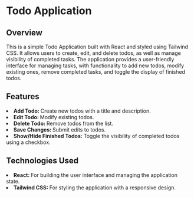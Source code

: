 <h1>Todo Application</h1>
<h2>Overview</h2>
<p>This is a simple Todo Application built with React and styled using Tailwind CSS. It allows users to create, edit, and delete todos, as well as manage visibility of completed tasks. The application provides a user-friendly interface for managing tasks, with functionality to add new todos, modify existing ones, remove completed tasks, and toggle the display of finished todos.</p>
<h2>Features</h2>
<li><b>Add Todo: </b>Create new todos with a title and description.</li>
<li><b>Edit Todo: </b>Modify existing todos.</li>
<li><b>Delete Todo: </b>Remove todos from the list.</li>
<li><b>Save Changes: </b>Submit edits to todos.
</li>
<li><b>Show/Hide Finished Todos: </b>Toggle the visibility of completed todos using a checkbox.</li>
<h2>Technologies Used</h2>
<li><b>React: </b>For building the user interface and managing the application state.</li>
<li><b>Tailwind CSS: </b>For styling the application with a responsive design.</li>

